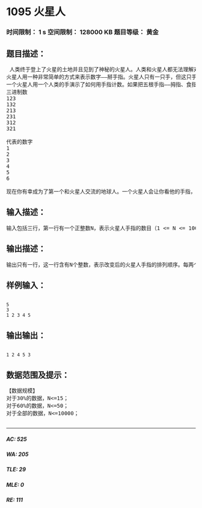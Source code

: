 # 1095 火星人   
### 时间限制： 1 s     空间限制： 128000 KB     题目等级： 黄金  
## 题目描述：  

<pre>
 人类终于登上了火星的土地并且见到了神秘的火星人。人类和火星人都无法理解对方的语言，但是我们的科学家发明了一种用数字交流的方法。这种交流方法是这样的，首先，火星人把一个非常大的数字告诉人类科学家，科学家破解这个数字的含义后，再把一个很小的数字加到这个大数上面，把结果告诉火星人，作为人类的回答。
火星人用一种非常简单的方式来表示数字——掰手指。火星人只有一只手，但这只手上有成千上万的手指，这些手指排成一列，分别编号为1，2，3……。火星人的任意两根手指都能随意交换位置，他们就是通过这方法计数的。
一个火星人用一个人类的手演示了如何用手指计数。如果把五根手指——拇指、食指、中指、无名指和小指分别编号为1，2，3，4和5，当它们按正常顺序排列时，形成了5位数12345，当你交换无名指和小指的位置时，会形成5位数12354，当你把五个手指的顺序完全颠倒时，会形成54321，在所有能够形成的120个5位数中，12345最小，它表示1；12354第二小，它表示2；54321最大，它表示120。下表展示了只有3根手指时能够形成的6个3位数和它们代表的数字：
三进制数
123
132
213
231
312
321
 
代表的数字
1
2
3
4
5
6  

现在你有幸成为了第一个和火星人交流的地球人。一个火星人会让你看他的手指，科学家会告诉你要加上去的很小的数。你的任务是，把火星人用手指表示的数与科学家告诉你的数相加，并根据相加的结果改变火星人手指的排列顺序。输入数据保证这个结果不会超出火星人手指能表示的范围。
</pre>
  
  
## 输入描述：  

<pre>
输入包括三行，第一行有一个正整数N，表示火星人手指的数目（1 <= N <= 10000）。第二行是一个正整数M，表示要加上去的小整数（1 <= M <= 100）。下一行是1到N这N个整数的一个排列，用空格隔开，表示火星人手指的排列顺序。
</pre>
  
  
## 输出描述：  

<pre>
输出只有一行，这一行含有N个整数，表示改变后的火星人手指的排列顺序。每两个相邻的数中间用一个空格分开，不能有多余的空格。
</pre>
  
  
## 样例输入：  

<pre><code>
5
3
1 2 3 4 5
</code></pre>
  
  
## 输出输出：  

<pre><code>
1 2 4 5 3
</code></pre>
  
  
## 数据范围及提示：  

<pre>
【数据规模】
对于30%的数据，N<=15；
对于60%的数据，N<=50；
对于全部的数据，N<=10000；
 
</pre>
  
  
***  

##### AC: 525  
##### WA: 205  
##### TLE: 29  
##### MLE: 0  
##### RE: 111  
